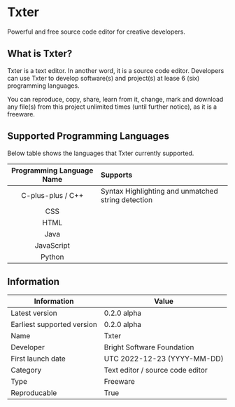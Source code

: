 # Txter
Powerful and free source code editor for creative developers. 

## What is Txter?
Txter is a text editor. In another word, it is a source code editor. Developers can use Txter to develop software(s) and project(s) at lease 6 (six) programming languages.

You can reproduce, copy, share, learn from it, change, mark and download any file(s) from this project unlimited times (until further notice), as it is a freeware.

## Supported Programming Languages
Below table shows the languages that Txter currently supported.

| Programming Language Name | Supports  |
| :-----------------------: | :-------- |
| C-plus-plus / C++         | Syntax Highlighting and unmatched string detection |
| CSS                       
| HTML                      
| Java                      
| JavaScript                
| Python                    

## Information
| Information | Value |
| --- | --- |
| Latest version | 0.2.0 alpha |
| Earliest supported version | 0.2.0 alpha |
| Name | Txter |
| Developer | Bright Software Foundation |
| First launch date | UTC 2022-12-23 (YYYY-MM-DD) |
| Category | Text editor / source code editor |
| Type | Freeware |
| Reproducable | True |
